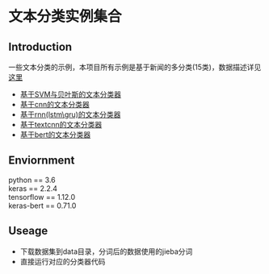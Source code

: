 # 文本分类实例集合

## Introduction
一些文本分类的示例，本项目所有示例是基于新闻的多分类(15类)，数据描述详见 [这里](https://github.com/xiaoxiong74/SomeNlp/tree/master/text_classifier/data)
* [基于SVM与贝叶斯的文本分类器](https://github.com/xiaoxiong74/SomeNlp/blob/master/text_classifier/svm_and_bayes_classfier.py)
* [基于cnn的文本分类器](https://github.com/xiaoxiong74/SomeNlp/blob/master/text_classifier/cnn_classifier.py)
* [基于rnn(lstm\gru)的文本分类器](https://github.com/xiaoxiong74/SomeNlp/blob/master/text_classifier/rnn_classifier.py)
* [基于textcnn的文本分类器](https://github.com/xiaoxiong74/SomeNlp/blob/master/text_classifier/textcnn_classifier.py)
* [基于bert的文本分类器](https://github.com/xiaoxiong74/SomeNlp/blob/master/text_classifier/bert_classifier.py)

## Enviornment
python == 3.6  
keras == 2.2.4  
tensorflow == 1.12.0  
keras-bert == 0.71.0  

## Useage
* 下载数据集到data目录，分词后的数据使用的jieba分词
* 直接运行对应的分类器代码
